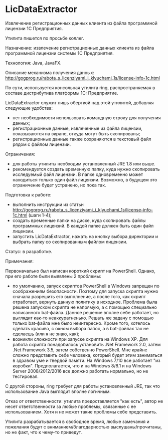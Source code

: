 # LicDataExtractor

Извлечение регистрационных данных клиента из файла программной лицензии 1С Предприятия.

Утилита пишется по просьбе коллег.

Назначение: извлечение регистрационных данных клиента из файла программной лицензии системы 1С Предприятия.

Технология: Java, JavaFX.

Описание механизма получения данных: http://gogprog.ru/rabota_s_licenziyami_i_klyuchami_1s/license-info-1c.html

По сути, используется консольная утилита ring, распространяемая в составе дистрибутива платформы 1С: Предприятие.

LicDataExtractor служит лишь оберткой над этой утилитой, добавляя следующие удобства:

- нет необходимости использовать командную строку для получения данных;
- регистрационные данные, извлеченные из файла лицензии, показываются на экране, откуда могут быть скопированы;
- регистрационные данные также сохраняются в текстовый файл рядом с файлом лицензии.

Ограничения:

- для работы утилиты необходим установленный JRE 1.8 или выше.
- рекомендуется создать временную папку, куда нужно скопировать исследуемый файл лицензии. В папке одновременно может находиться только
  один файл лицензии. Возможно, в будущем это ограничение будет устранено, но пока так.
  
Подготовка к работе:

- выполнить инструкции из статьи http://gogprog.ru/rabota_s_licenziyami_i_klyuchami_1s/license-info-1c.html (шаги 1-4);
- создать временные папки на диске, куда скопировать файлы программных лицензий. В каждой папке должен быть один файл лицензии.
- запустить LicDataExtractor, нажать на кнопку выбора директории и выбрать папку со скопированным файлом лицензии.

Статус: в разработке.

Примечания: 

Первоначально был написан короткий скрипт на PowerShell. Однако, при его работе были выявлены 2 проблемы:

- по умолчанию, запуск скриптов PowerShell в Windows запрещен по соображениям безопасности. Поэтому для запуска скрипта нужно
  сначала разрешить его выполнение, а после того, как скрипт отработает, вернуть данную политику в исходное. Проблема была решена
  запуском скрипта не напрямую, а с помощью специально написанного bat-файла. Данное решение вполне себе работает, но выглядит
  как-то неаккуратненько. Решать же задачу с помощью только bat-файла мне было неинтересно. Кроме того, хотелось сделать красиво, 
  с окном выбора папок, а в bat-файлах так не сделаешь (или я не знаю, как);
- возникли сложности при запуске скрипта на Windows XP. Для работа скрипта понадобилось установить .Net Framework 2.0, затем 
  .Net Framework 3.5, затем собственно PowerShell. Мне крайне сложно представить себе человека, который будет этим заниматься
  в здравом уме и твердой памяти. На Windows 7/10 все работает "из коробки". Предполагается, что и на Windows 8/8.1 и на
  Windows Server 2008/2012/2016 все должно работать нормально, но не тестировал.
  
С другой стороны, ring требует для работы установленный JRE, так что использование Java выглядит вполне логичным.

Отказ от ответственности: утилита предоставляется "как есть", автор не несет ответственности за любые проблемы, связанные 
с ее использованием. Хотя и не может такие проблемы себе представить.

Утилита разрабатывается в свободное время, любые замечания и пожелания будут с вниманием/благодарностью выслушаны/прочитаны, 
но не факт, что к чему-то приведут.
